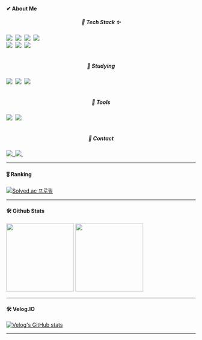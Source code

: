 #### ✔ About Me

<h5 align="center">🔸 Tech Stack ✨</h5>
<div>
  <img src="https://img.shields.io/badge/python-3776AB.svg?style=for-the-badge&logo=python&logoColor=white" />&nbsp
  <img src="https://img.shields.io/badge/C-A8B9CC.svg?style=for-the-badge&logo=C&logoColor=white" />&nbsp
  <img src="https://img.shields.io/badge/Csharp-512BD4.svg?style=for-the-badge&logo=Csharp&logoColor=white" />&nbsp
  <img src="https://img.shields.io/badge/javascript-F7DF1E.svg?style=for-the-badge&logo=javascript&logoColor=white" />&nbsp
</div>

<div>
  <img src="https://img.shields.io/badge/unity-000000.svg?style=for-the-badge&logo=unity&logoColor=white" />&nbsp
  <img src="https://img.shields.io/badge/unrealengine-0E1128?style=for-the-badge&logo=unrealengine&logoColor=white" />&nbsp
  <img src="https://img.shields.io/badge/blender-E87D0D?style=for-the-badge&logo=blender&logoColor=white" />&nbsp
</div>

<br>

<h5 align="center">🔸 Studying</h5>

<div>
  <img src="https://img.shields.io/badge/unity-000000.svg?style=for-the-badge&logo=unity&logoColor=white" />&nbsp
  <img src="https://img.shields.io/badge/unrealengine-0E1128?style=for-the-badge&logo=unrealengine&logoColor=white" />&nbsp
  <img src="https://img.shields.io/badge/blender-E87D0D?style=for-the-badge&logo=blender&logoColor=white" />&nbsp
</div>

<br>

<h5 align="center">🔸 Tools</h5>

<div>
  <img src="https://img.shields.io/badge/Notion-F3F3F3.svg?style=for-the-badge&logo=notion&logoColor=black" />&nbsp
  <img src="https://img.shields.io/badge/GitHub-181717.svg?style=for-the-badge&logo=github&logoColor=white" />&nbsp
</div>

<br>

<h5 align="center">🔸 Contact</h5>

<div>
  <a href="https://velog.io/@suhan0304">
    <img src="https://img.shields.io/badge/Velog-1EBC8F?style=for-the-badge&logo=velog&logoColor=white" />&nbsp
  </a>
  <a href="mailto:suhan0304@gmail.com">
    <img
      src="https://img.shields.io/badge/suhan0304@gmail.com-D14836?style=for-the-badge&logo=gmail&logoColor=white"/>&nbsp
  </a>
</div>

--- 

#### 🎖️ Ranking

[![Solved.ac
프로필](http://mazassumnida.wtf/api/v2/generate_badge?boj=suhan0304)](https://solved.ac/suhan0304)

---

#### 🛠️ Github Stats
<p>
  <img height="180em" src="https://github-readme-stats.vercel.app/api?username=suhan0304&show_icons=true&include_all_commits=true&bg_color=30,e96443,904e95&title_color=fff&text_color=fff">
  <img height="180em" src="https://github-readme-stats.vercel.app/api/top-langs/?username=suhan0304&layout=compact&bg_color=30,e96443,904e95&title_color=fff&text_color=fff">
</p>

---

#### 🛠️ Velog.IO

[![Velog's GitHub stats](https://velog-readme-stats.vercel.app/api?name=suhan0304)](https://velog.io/@suhan0304/posts)

---
